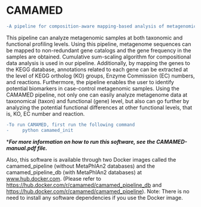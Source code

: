# CAMAMED
```diff
-A pipeline for composition-aware mapping-based analysis of metagenomic data
```

This pipeline can analyze metagenomic samples at both taxonomic ‎and functional profiling levels. Using this pipeline, metagenome sequences can be mapped to non-‎redundant gene catalogs and the gene frequency in the samples are obtained. Cumulative sum-scaling ‎algorithm for compositional data analysis is used in our pipeline. Additionally, by mapping the genes to the ‎KEGG database, annotations related to each gene can be extracted at the level of KEGG ortholog (KO) ‎groups, Enzyme Commission (EC) numbers, and reactions. Furthermore, the pipeline enables the user to ‎identify potential biomarkers in case-control metagenomic samples. Using the CAMAMED pipeline, not ‎only one can easily analyze metagenome data at taxonomical (taxon) and functional (gene) level, but also ‎can go further by analyzing the potential functional differences at other functional levels, that is, KO, EC ‎number and reaction.

```diff
-To run CAMAMED, first run the following command
-     python camamed_init
```

****For more information on how to run this software, see the CAMAMED-manual.pdf file.***

Also, this software is available through two Docker images called the camamed_pipeline (without MetaPhlAn2 databases) and the camamed_pipeline_db (with MetaPhlAn2 databases) at www.hub.docker.com.
(Please refer to https://hub.docker.com/r/camamed/camamed_pipeline_db and https://hub.docker.com/r/camamed/camamed_pipeline).
Note: There is no need to install any software dependencies if you use the Docker image.



